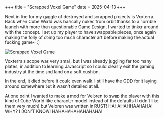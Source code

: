 +++
title = "Scrapped Voxel Game"
date = 2025-04-13
+++

Next in line for my gaggle of destroyed and scrapped projects is Voxterra. Back when Cube World was basically nuked from orbit thanks to a horrible launch with more than questionable Game Design, I wanted to tinker around with the concept. I set up my player to have swappable pieces, once again making the folly of doing too much character art before making the actual fucking game~ :]

![Scrapped Voxel Game](/portfolioImages/voxPlayer.png "Scrapped Voxel RPG")

Voxterra's scope was very small, but I was already juggling far too many plates, in addition to learning Javascript so I could cleanly exit the gaming industry at the time and land on a soft cushion.

In the end, it died before it could even walk. I still have the GDD for it laying around somewhere but it wasn't detailed at all.

At one point I wanted to make a mod for Veloren to swap the player with this kind of Cube World-like character model instead of the defaults (I didn't like them very much) but Veloren was written in RUST! HAHAHAHHAAHAHA! WHY? I DON'T KNOW! HAHAHAHAHAHAHAHA!